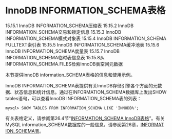# InnoDB INFORMATION_SCHEMA表格

15.15.1 InnoDB INFORMATION_SCHEMA压缩表
15.15.2 InnoDB INFORMATION_SCHEMA交易和锁定信息
15.15.3 InnoDB INFORMATION_SCHEMA模式对象表
15.15.4 InnoDB INFORMATION_SCHEMA FULLTEXT索引表
15.15.5 InnoDB INFORMATION_SCHEMA缓冲池表
15.15.6 InnoDB INFORMATION_SCHEMA度量表
15.15.7 InnoDB INFORMATION_SCHEMA临时表信息表
15.15.8从INFORMATION_SCHEMA.FILES检索InnoDB表空间元数据

本节提供InnoDB information_SCHEMA表格的信息和使用示例。

InnoDB INFORMATION_SCHEMA表提供有关InnoDB存储引擎各个方面的元数据、状态信息和统计信息。通过在INFORMATION_SCHEMA数据库上发出SHOW tables语句，可以查看InnoDB INFORMATION_SCHEMA表的列表：

`mysql> SHOW TABLES FROM INFORMATION_SCHEMA LIKE 'INNODB%';`

有关表格定义，请参阅第26.4节“[INFORMATION_SCHEMA InnoDB表格](https://dev.mysql.com/doc/refman/8.0/en/innodb-information-schema-tables.html)”。有关MySQL information_SCHEMA数据库的一般信息，请参阅第26章，[INFORMAT ION_SCHEMA表](https://dev.mysql.com/doc/refman/8.0/en/information-schema.html)。
